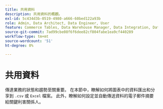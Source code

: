 ```yaml
---
title: 共用資料
description: 共用資料的概觀。
exl-id: 5c434d3b-0519-4980-a666-60bed122a93b
role: Admin, Data Architect, Data Engineer, User
feature: Commerce Tables, Data Warehouse Manager, Data Integration, Data Import/Export
source-git-commit: 7ad99cbe08f6f6dee82cf804fabe1ea9cf440289
workflow-type: tm+mt
source-wordcount: '51'
ht-degree: 0%

---
```


# 共用資料

傳達業務的狀態和趨勢至關重要。 在本節中，瞭解如何將圖表中的資料匯出和分享到 `.csv` 或 `Excel` 檔案。 此外，瞭解如何設定並自動傳送資料的電子郵件摘要給關鍵利害關係人。
